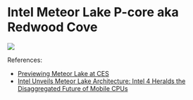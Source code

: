 # Intel Meteor Lake P-core aka Redwood Cove

![](./redwood_cove.svg)

References:

- [Previewing Meteor Lake at CES](https://chipsandcheese.com/2024/01/11/previewing-meteor-lake-at-ces/)
- [Intel Unveils Meteor Lake Architecture: Intel 4 Heralds the Disaggregated Future of Mobile CPUs](https://www.anandtech.com/show/20046/intel-unveils-meteor-lake-architecture-intel-4-heralds-the-disaggregated-future-of-mobile-cpus/2)
